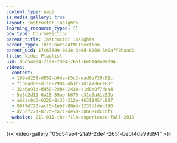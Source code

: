 ```yaml
---
content_type: page
is_media_gallery: true
layout: instructor_insights
learning_resource_types: []
ocw_type: CourseSection
parent_title: Instructor Insights
parent_type: ThisCourseAtMITSection
parent_uid: 17c63899-0828-3a9d-8260-5e0aff0baad2
title: Video Playlist
uid: 05d54ae4-21a9-2de4-265f-beb14da99d94
videos:
  content:
  - 199ad258-d952-b64a-b5c2-ead6a720c61c
  - f1b8add8-d110-7994-ab3f-1d14786ce83c
  - 32a6a91d-d450-29b4-2430-c1d0e0f7dca4
  - 5e3d2d11-6a15-59ab-b679-c31c6a81c59b
  - a68ac0d3-6226-8c35-312a-4631945fc997
  - 09f9d720-acf5-1eb7-80e4-1237dfdecf90
  - d25cf271-877d-ca71-de50-3d6681dccdf1
  website: 21l-011-the-film-experience-fall-2013
---
```



{{< video-gallery "05d54ae4-21a9-2de4-265f-beb14da99d94" >}}

